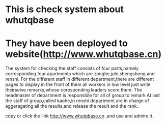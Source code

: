 # This is check system about whutqbase
# They have been deployed to website(http://www.whutqbase.cn)
The system for checking the staff consists of four parts,namely corresponding four apartments which are zonghe,jule,shengsheng and renshi.
For the different staff in different department,there are different pages to display in the front of them
all workers in low level just write theirselve remarks,whose coresponding leaders score them.
The headmaster of department is responsible for all of group to remark
At last the staff of group,called kaohe,in renshi department are in charge of aggeragating all the results,and release the result and the rank.

copy or click the link http://www.whutqbase.cn ,and use and admire it.
